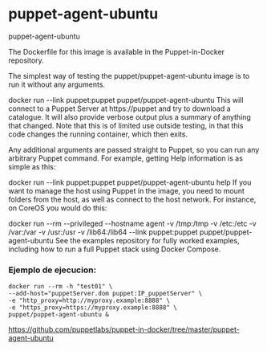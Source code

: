 # puppet-agent-ubuntu
puppet-agent-ubuntu

The Dockerfile for this image is available in the Puppet-in-Docker repository.

The simplest way of testing the puppet/puppet-agent-ubuntu image is to run it without any arguments.

docker run --link puppet:puppet puppet/puppet-agent-ubuntu
This will connect to a Puppet Server at https://puppet and try to download a catalogue. It will also provide verbose output plus a summary of anything that changed. Note that this is of limited use outside testing, in that this code changes the running container, which then exits.

Any additional arguments are passed straight to Puppet, so you can run any arbitrary Puppet command. For example, getting Help information is as simple as this:

docker run --link puppet:puppet puppet/puppet-agent-ubuntu help
If you want to manage the host using Puppet in the image, you need to mount folders from the host, as well as connect to the host network. For instance, on CoreOS you would do this:

docker run --rm --privileged --hostname agent -v /tmp:/tmp -v /etc:/etc -v /var:/var -v /usr:/usr -v /lib64:/lib64 --link puppet:puppet puppet/puppet-agent-ubuntu
See the examples repository for fully worked examples, including how to run a full Puppet stack using Docker Compose.




### Ejemplo de ejecucion:

```shell
docker run --rm -h "test01" \
--add-host="puppetServer.dom puppet:IP_puppetServer" \
-e "http_proxy=http://myproxy.example:8888" \
-e "https_proxy=https://myproxy.example:8888" \
puppet/puppet-agent-ubuntu &
```

https://github.com/puppetlabs/puppet-in-docker/tree/master/puppet-agent-ubuntu
